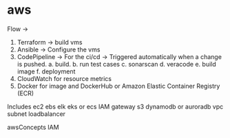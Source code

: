 # aws
Flow -> 
1. Terraform -> build vms
2. Ansible -> Configure the vms
3. CodePipeline -> For the ci/cd -> Triggered automatically when a change is pushed.
    a. build. 
    b. run test cases
    c. sonarscan
    d. veracode 
    e. build image
    f. deployment
4. CloudWatch for resource metrics
5. Docker for image and DockerHub or Amazon Elastic Container Registry (ECR)

Includes 
ec2
ebs
elk 
eks or ecs
IAM 
gateway 
s3
dynamodb  or auroradb
vpc 
subnet 
loadbalancer 


awsConcepts
IAM
